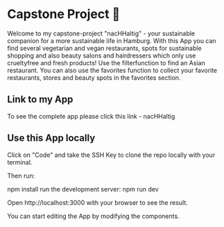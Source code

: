 # Capstone Project 🌿
Welcome to my capstone-project "nacHHaltig" - your sustainable companion for a more sustainable life in Hamburg. With this App you can find several vegetarian and vegan restaurants, spots for sustainable shopping and also beauty salons and hairdressers which only use crueltyfree and fresh products! Use the filterfunction to find an Asian restaurant. You can also use the favorites function to collect your favorite restaurants, stores and beauty spots in the favorites section.

## Link to my App
To see the complete app please click this link - nacHHaltig

## Use this App locally
Click on "Code" and take the SSH Key to clone the repo locally with your terminal.

Then run:

npm install
run the development server: npm run dev

Open http://localhost:3000 with your browser to see the result.

You can start editing the App by modifying the components.

